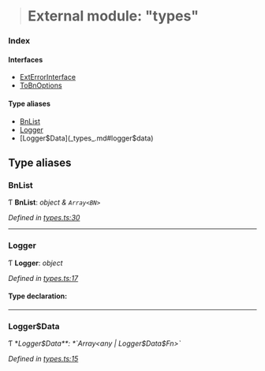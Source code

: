 > # External module: "types"

### Index

#### Interfaces

* [ExtErrorInterface](../interfaces/_types_.exterrorinterface.md)
* [ToBnOptions](../interfaces/_types_.tobnoptions.md)

#### Type aliases

* [BnList](_types_.md#bnlist)
* [Logger](_types_.md#logger)
* [Logger$Data](_types_.md#logger$data)

## Type aliases

###  BnList

Ƭ **BnList**: *object & `Array<BN>`*

*Defined in [types.ts:30](https://github.com/polkadot-js/common/blob/e5ab357/packages/util/src/types.ts#L30)*

___

###  Logger

Ƭ **Logger**: *object*

*Defined in [types.ts:17](https://github.com/polkadot-js/common/blob/e5ab357/packages/util/src/types.ts#L17)*

#### Type declaration:

___

###  Logger$Data

Ƭ **Logger$Data**: *`Array<any | Logger$Data$Fn>`*

*Defined in [types.ts:15](https://github.com/polkadot-js/common/blob/e5ab357/packages/util/src/types.ts#L15)*